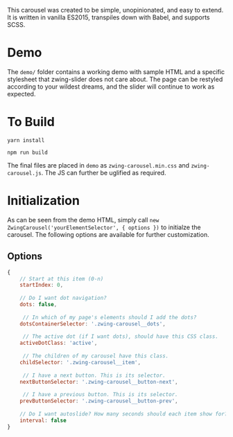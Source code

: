 This carousel was created to be simple, unopinionated, and easy to extend. It is written in vanilla ES2015, transpiles down with Babel, and supports SCSS.

# Demo

The `demo/` folder contains a working demo with sample HTML and a specific stylesheet that zwing-slider does not care about. The page can be restyled according to your wildest dreams, and the slider will continue to work as expected.

# To Build

`yarn install`

`npm run build`

The final files are placed in `demo` as `zwing-carousel.min.css` and `zwing-carousel.js`. The JS can further be uglified as required.

# Initialization

As can be seen from the demo HTML, simply call `new ZwingCarousel('yourElementSelector', { options })` to initialze the carousel. The following options are available for further customization.

## Options

```javascript
{
	// Start at this item (0-n)
    startIndex: 0,
    
    // Do I want dot navigation?
    dots: false, 
    
     // In which of my page's elements should I add the dots?
    dotsContainerSelector: '.zwing-carousel__dots',
    
     // The active dot (if I want dots), should have this CSS class.
    activeDotClass: 'active',
    
     // The children of my carousel have this class.
    childSelector: '.zwing-carousel__item',
    
     // I have a next button. This is its selector.
    nextButtonSelector: '.zwing-carousel__button-next',
    
     // I have a previous button. This is its selector.
    prevButtonSelector: '.zwing-carousel__button-prev',
    
    // Do I want autoslide? How many seconds should each item show for?
    interval: false
}
```